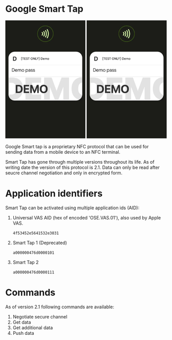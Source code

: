 # Google Smart Tap

<img src="./assets/HEADER.VASONLY.webp" alt="![Smart Tap VAS only]" width=250px>
<img src="./assets/HEADER.VASANDPAY.webp" alt="![Smart Tap VAS and payment]" width=250px>

Google Smart tap is a proprietary NFC protocol that can be used for sending data from a mobile device to an NFC terminal.

Smart Tap has gone through multiple versions throughout its life. As of writing date the version of this protocol is 2.1. Data can only be read after seucre channel negotiation and only in encrypted form.


# Application identifiers


Smart Tap can be activated using multiple application ids (AID):

1. Universal VAS AID (hex of encoded 'OSE.VAS.01'), also used by Apple VAS.  
    ```
    4f53452e5641532e3031
    ```
2. Smart Tap 1 (Deprecated)
    ```
    a000000476d0000101
    ```
3. Smart Tap 2
    ```
    a000000476d0000111
    ```


# Commands


As of version 2.1 following commands are available:

1. Negotiate secure channel
2. Get data
3. Get additional data
4. Push data

